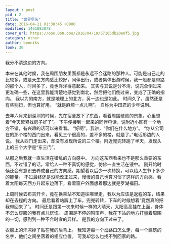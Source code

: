 ```yaml
---
layout : post
pid : 2
title: "世界尽头"
date: 2016-04-21 01:38:45 +0800
modified: 1461083878
cover_url: https://ooo.0o0.ooo/2016/04/19/57165db20e0f5.jpg
category: other
author: benniks
look: 30
---
```


我分不清这边的方向。

本来在其他时候，我在周围朋友里面都是永远不会迷路的那种人。可能是自己走的比较多，或是天生方向感比较好，同伴出行，或者集体出游时候，我一般都是带路的那个人，时间多了，竟也洋洋得意起来。
其实与其说是分不清，说完全倒过来更准确一些，在这里我能清楚地感觉到南北，然后把他们倒过来，变成了正确的指向。
我以为的南方，就是地理上的北方，另一边也是如此。
时间久了，虽然还是有些别扭，但也算好用。
“就是麻烦一点儿啊”。
自称为中田君的少年说到。

去年六月来到深圳的时候，先在宿舍放下了东西，看着周围破败的景象，心里想着“今天赶紧找房子好了”。
下午便接到一起来的同伴电话，说附近小区有一个地方不错，有兴趣的话可以来看看。
“好啊”，我讲，“你们在什么地方”。
“你从公司在的那个楼的西门出来，看见三个很高的，差不多的楼，就是了。”电话那边的人说。
我从西门走出来，却没有发现所说的三个楼。附近兜兜转跑了半天，发现头上的三个大字是“东三门”。

从那之后我就一直生活在错乱的方向感中。
方向这东西看来也不是那么重要的东西，不过错了的话，常给人一种不真切的感觉，仿佛一直生活在镜中。
刚开始时候还会有意识去养成自己的方向感，期望着以后少一次转换，可以给人生节下多少的能量。
不过最终还是没能改正过来，慢慢的自己也算习惯了这样的方向感，看着太阳每天西方升起东边落下，看着窗户外面想着那边就是罗湖福田。

上周时候去布吉开卡，竟在换乘站不知道往哪里走，我以为应该是返程的车，结果却在去程的方向。
最后看着站牌上了车，兜兜转转，下车的时候想着“竟然真的把我带回来了”。
时间还是跟第一次来时候一样的大晴天，太阳高高挂在上面，身体不怎么舒服的我有点儿恍惚。
周围是不停的鸣笛声，我在下站的地方打量着周围的一切，感到到一种不合时宜的异样。
是我的方向正过来了。

衣服上的汗凉掉了贴在我的后背上。
我知道每一个岔路口怎么走，每一个建筑的名字，他们之间坐落着的相应位置。
可我却怎么也找不到回家的路。



